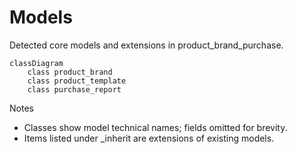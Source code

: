 # Models

Detected core models and extensions in product_brand_purchase.

```mermaid
classDiagram
    class product_brand
    class product_template
    class purchase_report
```

Notes
- Classes show model technical names; fields omitted for brevity.
- Items listed under _inherit are extensions of existing models.
